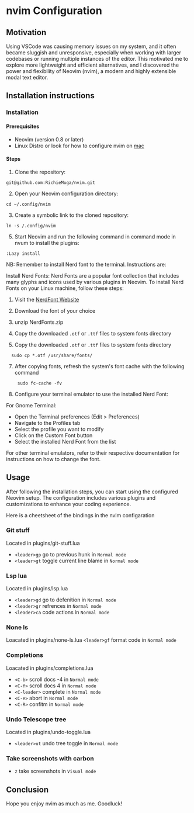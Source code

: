 # nvim Configuration

## Motivation
Using VSCode was causing memory issues on my system, and it often became sluggish and unresponsive, especially when working with larger codebases or running multiple instances of the editor. This motivated me to explore more lightweight and efficient alternatives, and I discovered the power and flexibility of Neovim (nvim), a modern and highly extensible modal text editor.

## Installation instructions

### Installation
#### Prerequisites

* Neovim (version 0.8 or later)
* Linux Distro or look for how to configure nvim on [mac](https://medium.com/@agaro1121/neovim-config-from-scratch-on-osx-f6639a6a8584)

#### Steps

1. Clone the repository:
```
git@github.com:RichieMuga/nvim.git
```
2. Open your Neovim configuration directory:
```
cd ~/.config/nvim
```
3. Create a symbolic link to the cloned repository:
```
ln -s /.config/nvim
```
5. Start Neovim and run the following command in command mode in nvum to install the plugins:
```
:Lazy install
```

NB: Remember to install Nerd font to the terminal.
Instructions are:

Install Nerd Fonts:
Nerd Fonts are a popular font collection that includes many glyphs and icons used by various plugins in Neovim. To install Nerd Fonts on your Linux machine, follow these steps:
1. Visit the [NerdFont Website](https://www.nerdfonts.com/font-downloads)
2. Download the font of your choice
3. unzip NerdFonts.zip
4. Copy the downloaded `.otf` or `.ttf` files to system fonts directory
  
6. Copy the downloaded `.otf` or `.ttf` files to system fonts directory
  ```
    sudo cp *.otf /usr/share/fonts/
  ```
7. After copying fonts, refresh the system's font cache with the following command
   ```
    sudo fc-cache -fv
   ```
8. Configure your terminal emulator to use the installed Nerd Font:

For Gnome Terminal:
  
  * Open the Terminal preferences (Edit > Preferences)
  * Navigate to the Profiles tab
  * Select the profile you want to modify
  * Click on the Custom Font button
  * Select the installed Nerd Font from the list


For other terminal emulators, refer to their respective documentation for instructions on how to change the font.


## Usage
After following the installation steps, you can start using the configured Neovim setup. The configuration includes various plugins and customizations to enhance your coding experience.

Here is a cheetsheet of the bindings in the nvim configaration
### Git stuff
Located in plugins/git-stuff.lua
* ``` <leader>gp ``` go to previous hunk in ``` Normal mode ```
* ``` <leader>gt ``` toggle current line blame in ``` Normal mode ```

### Lsp lua
Located in plugins/lsp.lua
* ``` <leader>gd ``` go to defenition in ``` Normal mode ```
* ``` <leader>gr ``` refrences in ``` Normal mode ```
* ``` <leader>ca ``` code actions in ``` Normal mode ```

### None ls
Loacated in plugins/none-ls.lua
``` <leader>gf ``` format code in ``` Normal mode ```

### Completions
Loacated in plugins/completions.lua
* ``` <C-b> ``` scroll docs -4 in ``` Normal mode ```
* ``` <C-f> ``` scroll docs 4 in ``` Normal mode ```
* ``` <C-leader> ``` complete in ``` Normal mode ```
* ``` <C-e> ```  abort in ``` Normal mode ```
* ``` <C-R> ``` confitm in ``` Normal mode ```

### Undo Telescope tree
Located in plugins/undo-toggle.lua
* ``` <leader>ut ``` undo tree toggle in ``` Normal mode ```

### Take screenshots with carbon
* ``` z ``` take screenshots in ``` Visual mode ```


## Conclusion
Hope you enjoy nvim as much as me. Goodluck!
